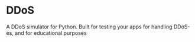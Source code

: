 # DDoS
A DDoS simulator for Python. Built for testing your apps for handling DDoS-es, and for educational purposes
